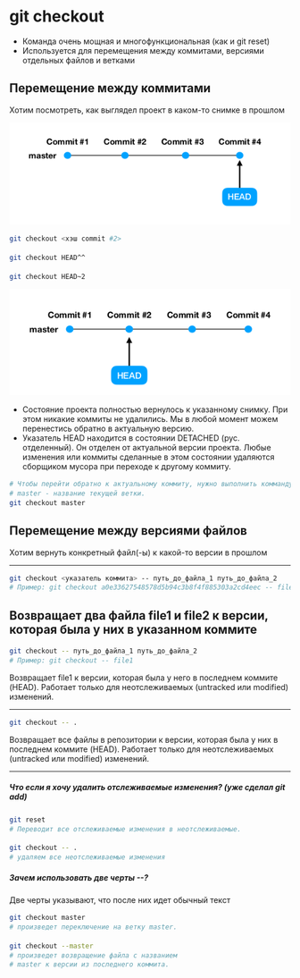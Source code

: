 # git checkout

- Команда очень мощная и многофункциональная (как и git reset)
- Используется для перемещения между коммитами, версиями отдельных файлов и ветками

## Перемещение между коммитами

Хотим посмотреть, как выглядел проект в каком-то снимке в прошлом

![img_10.png](img_10.png)

```bash
git checkout <хэш commit #2>

git checkout HEAD^^

git checkout HEAD~2
```

![img_11.png](img_11.png)

- Состояние проекта полностью вернулось к указанному снимку. При этом
  никакие коммиты не удалились. Мы в любой момент можем перенестись
  обратно в актуальную версию.
- Указатель HEAD находится в состоянии DETACHED (рус. отделенный). Он
  отделен от актуальной версии проекта. Любые изменения или коммиты
  сделанные в этом состоянии удаляются сборщиком мусора при переходе к
  другому коммиту.

```bash
# Чтобы перейти обратно к актуальному коммиту, нужно выполнить комманду
# master - название текущей ветки.
git checkout master
```

## Перемещение между версиями файлов
Хотим вернуть конкретный файл(-ы) к какой-то версии в прошлом

---

```bash
git checkout <указатель коммита> -- путь_до_файла_1 путь_до_файла_2
# Пример: git checkout a0e33627548578d5b94c3b8f4f885303a2cd4eec -- file1 file2
```
Возвращает два файла file1 и file2 к версии, которая была у
них в указанном коммите
---

```bash
git checkout -- путь_до_файла_1 путь_до_файла_2
# Пример: git checkout -- file1
```

Возвращает file1 к версии, которая была у него в последнем
коммите (HEAD). Работает только для неотслеживаемых
(untracked или modified) изменений.

---

```bash
git checkout -- .
```

Возвращает все файлы в репозитории к версии, которая была у них в
последнем коммите (HEAD). Работает только для неотслеживаемых
(untracked или modified) изменений.

---

##### Что если я хочу удалить отслеживаемые изменения? (уже сделал git add)

```bash
git reset
# Переводит все отслеживаемые изменения в неотслеживаемые.

git checkout -- .
# удаляем все неотслеживаемые изменения
```

##### Зачем использовать две черты --?

Две черты указывают, что после них идет обычный текст

```bash
git checkout master 
# произведет переключение на ветку master.

git checkout --master 
# произведет возвращение файла с названием 
# master к версии из последнего коммита.
```